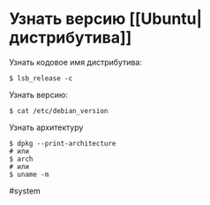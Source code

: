 # Узнать версию [[Ubuntu|дистрибутива]]
Узнать кодовое имя дистрибутива:
```
$ lsb_release -c
```

Узнать версию:
```
$ cat /etc/debian_version
```

Узнать архитектуру
```
$ dpkg --print-architecture
# или
$ arch
# или
$ uname -m
```

#system